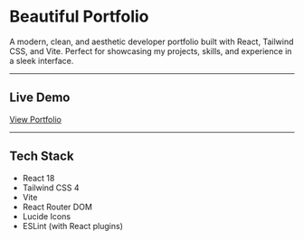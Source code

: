 # Beautiful Portfolio

A modern, clean, and aesthetic developer portfolio built with React, Tailwind CSS, and Vite. Perfect for showcasing my projects, skills, and experience in a sleek interface.

---

## Live Demo

[View Portfolio](https://portfolio-4w4h.onrender.com/)

---

## Tech Stack

- React 18
- Tailwind CSS 4
- Vite
- React Router DOM
- Lucide Icons
- ESLint (with React plugins)






